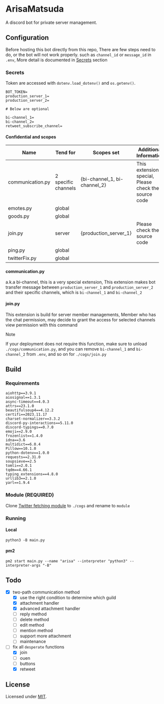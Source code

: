 # ArisaMatsuda

A discord bot for private server management.

## Configuration

Before hosting this bot directly from this repo, There are few steps need to do, or the bot will not work properly.
such as `channel_id` or `message_id` in `.env`, More detail is documented in [Secrets](#secrets) section

### Secrets

Token are accessed with `dotenv.load_dotenv()` and `os.getenv()`.

```env
BOT_TOKEN=
production_server_1=
production_server_2=

# Below are optional

bi-channel_1=
bi-channel_2=
retweet_subscribe_channel=
```

#### Confidential and scopes

| **Name**         | **Tend for**        | **Scopes set**               | **Additional Information**                              |
| ---------------- | ------------------- | ---------------------------- | ------------------------------------------------------- |
| communication.py | 2 specific channels | {bi-channel_1, bi-channel_2} | This extension is special, Please check the source code |
| emotes.py        | global              |                              |                                                         |
| goods.py         | global              |                              |                                                         |
| join.py          | server              | {production_server_1}        | Please check the source code                            |
| ping.py          | global              |                              |                                                         |
| twitterFix.py    | global              |                              |                                                         |

#### communication.py

a.k.a bi-channel, this is a very special extension, This extension makes bot transfer message between `production_server_1` and `production_server_2` and their specific channels, which is `bi-channel_1` and `bi-channel_2`

#### join.py

This extension is build for server member managements, Member who has the chat permission, may decide to grant the access for selected channels view permission with this command

> [!NOTE]  
> If your deployment does not require this function, make sure to unload `./cogs/communication.py`, and you can remove `bi-channel_1` and `bi-channel_2` from `.env`, and so on for `./cogs/join.py`

## Build

### Requirements

```plaintext
aiohttp==3.9.1
aiosignal==1.3.1
async-timeout==4.0.3
attrs==23.1.0
beautifulsoup4==4.12.2
certifi==2023.11.17
charset-normalizer==3.3.2
discord-py-interactions==5.11.0
discord-typings==0.7.0
emoji==2.9.0
frozenlist==1.4.0
idna==3.6
multidict==6.0.4
Pillow==10.1.0
python-dotenv==1.0.0
requests==2.31.0
soupsieve==2.5
tomli==2.0.1
tqdm==4.66.1
typing_extensions==4.8.0
urllib3==2.1.0
yarl==1.9.4
```

### Module (REQUIRED)

Clone [Twitter fetching module](https://github.com/LTurret/Twitter-fetching-module) to `./cogs` and rename to `module`

### Running

#### Local

```shell
python3 -B main.py
```

#### pm2

```shell
pm2 start main.py --name "arisa" --interpreter "python3" --interpreter-args "-B"
```

## Todo

- [x] two-path communication method
  - [x] use the right condition to determine which guild
  - [x] attachment handler
  - [x] advanced attachment handler
  - [ ] reply method
  - [ ] delete method
  - [ ] edit method
  - [ ] mention method
  - [ ] support more attachment
  - [ ] maintenance
- [ ] fix all `desperate` functions
  - [x] join
  - [ ] ouen
  - [ ] buttons
  - [x] retweet

## License

Licensed under [MIT](LICENSE).
